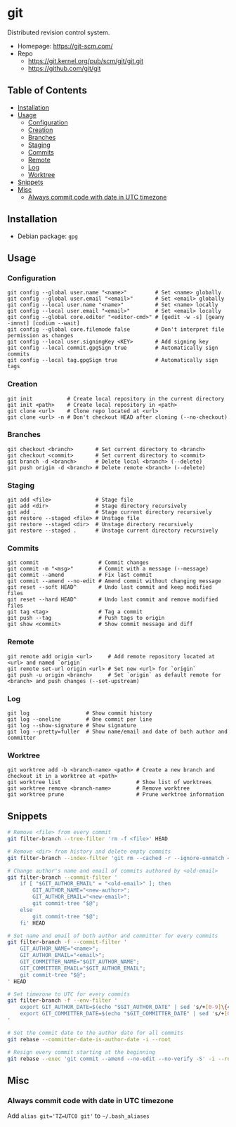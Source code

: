 # git

Distributed revision control system.

- Homepage: <https://git-scm.com/>
- Repo
  - <https://git.kernel.org/pub/scm/git/git.git>
  - <https://github.com/git/git>

## Table of Contents

- [Installation](#installation)
- [Usage](#usage)
  - [Configuration](#configuration)
  - [Creation](#creation)
  - [Branches](#branches)
  - [Staging](#staging)
  - [Commits](#commits)
  - [Remote](#remote)
  - [Log](#log)
  - [Worktree](#worktree)
- [Snippets](#snippets)
- [Misc](#misc)
  - [Always commit code with date in UTC timezone](#always-commit-code-with-date-in-utc-timezone)

## Installation

- Debian package: `gpg`

## Usage

### Configuration

```text
git config --global user.name "<name>"         # Set <name> globally
git config --global user.email "<email>"       # Set <email> globally
git config --local user.name "<name>"          # Set <name> locally
git config --local user.email "<email>"        # Set <email> locally
git config --global core.editor "<editor-cmd>" # [gedit -w -s] [geany -imnst] [codium --wait]
git config --global core.filemode false        # Don't interpret file permission as changes
git config --local user.signingKey <KEY>       # Add signing key
git config --local commit.gpgSign true         # Automatically sign commits
git config --local tag.gpgSign true            # Automatically sign tags
```

### Creation

```text
git init           # Create local repository in the current directory
git init <path>    # Create local repository in <path>
git clone <url>    # Clone repo located at <url>
git clone <url> -n # Don't checkout HEAD after cloning (--no-checkout)
```

### Branches

```text
git checkout <branch>       # Set current directory to <branch>
git checkout <commit>       # Set current directory to <commit>
git branch -d <branch>      # Delete local <branch> (--delete)
git push origin -d <branch> # Delete remote <branch> (--delete)
```

### Staging

```text
git add <file>              # Stage file
git add <dir>               # Stage directory recursively
git add .                   # Stage current directory recursively
git restore --staged <file> # Unstage file
git restore --staged <dir>  # Unstage directory recursively
git restore --staged .      # Unstage current directory recursively
```

### Commits

```text
git commit                   # Commit changes
git commit -m "<msg>"        # Commit with a message (--message)
git commit --amend           # Fix last commit
git commit --amend --no-edit # Amend commit without changing message
git reset --soft HEAD^       # Undo last commit and keep modified files
git reset --hard HEAD^       # Undo last commit and remove modified files
git tag <tag>                # Tag a commit
git push --tag               # Push tags to origin
git show <commit>            # Show commit message and diff
```

### Remote

```text
git remote add origin <url>     # Add remote repository located at <url> and named `origin`
git remote set-url origin <url> # Set new <url> for `origin`
git push -u origin <branch>     # Set `origin` as default remote for <branch> and push changes (--set-upstream)
```

### Log

```text
git log                  # Show commit history
git log --oneline        # One commit per line
git log --show-signature # Show signature
git log --pretty=fuller  # Show name/email and date of both author and committer
```

### Worktree

```text
git worktree add -b <branch-name> <path> # Create a new branch and checkout it in a worktree at <path>
git worktree list                        # Show list of worktrees
git worktree remove <branch-name>        # Remove worktree
git worktree prune                       # Prune worktree information
```

## Snippets

```sh
# Remove <file> from every commit
git filter-branch --tree-filter 'rm -f <file>' HEAD

# Remove <dir> from history and delete empty commits
git filter-branch --index-filter 'git rm --cached -r --ignore-unmatch <dir>' --prune-empty -- --all

# Change author's name and email of commits authored by <old-email>
git filter-branch --commit-filter '
    if [ "$GIT_AUTHOR_EMAIL" = "<old-email>" ]; then
        GIT_AUTHOR_NAME="<new-author>";
        GIT_AUTHOR_EMAIL="<new-email>";
        git commit-tree "$@";
    else
        git commit-tree "$@";
    fi' HEAD

# Set name and email of both author and committer for every commits
git filter-branch -f --commit-filter '
    GIT_AUTHOR_NAME="<name>";
    GIT_AUTHOR_EMAIL="<email>";
    GIT_COMMITTER_NAME="$GIT_AUTHOR_NAME";
    GIT_COMMITTER_EMAIL="$GIT_AUTHOR_EMAIL";
    git commit-tree "$@";
' HEAD

# Set timezone to UTC for every commits
git filter-branch -f --env-filter '
    export GIT_AUTHOR_DATE=$(echo "$GIT_AUTHOR_DATE" | sed 's/+[0-9]\{4\}/+0000/')
    export GIT_COMMITTER_DATE=$(echo "$GIT_COMMITTER_DATE" | sed 's/+[0-9]\{4\}/+0000/')
'

# Set the commit date to the author date for all commits
git rebase --committer-date-is-author-date -i --root

# Resign every commit starting at the beginning
git rebase --exec 'git commit --amend --no-edit --no-verify -S' -i --root
```

## Misc

### Always commit code with date in UTC timezone

Add `alias git='TZ=UTC0 git'` to `~/.bash_aliases`
